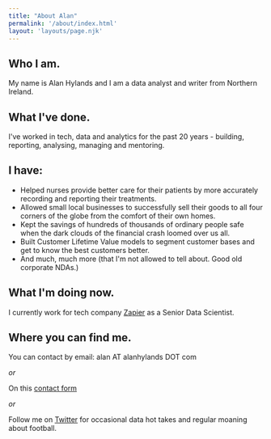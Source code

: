 ```yaml
---
title: "About Alan"
permalink: '/about/index.html'
layout: 'layouts/page.njk'
---
```

## Who I am.

My name is Alan Hylands and I am a data analyst and writer from Northern Ireland.

## What I've done.

I've worked in tech, data and analytics for the past 20 years - building, reporting, analysing, managing and mentoring.

## I have:

- Helped nurses provide better care for their patients by more accurately recording and reporting their treatments.
- Allowed small local businesses to successfully sell their goods to all four corners of the globe from the comfort of their own homes.
- Kept the savings of hundreds of thousands of ordinary people safe when the dark clouds of the financial crash loomed over us all.
- Built Customer Lifetime Value models to segment customer bases and get to know the best customers better.
- And much, much more (that I'm not allowed to tell about. Good old corporate NDAs.)


## What I'm doing now.

I currently work for tech company [Zapier](https://zapier.com) as a Senior Data Scientist.

## Where you can find me.

You can contact by email: alan AT alanhylands DOT com 

_or_

On this [contact form](/contact/)

_or_

Follow me on [Twitter](https://twitter.com/AlanHylands) for occasional data hot takes and regular moaning about football.    